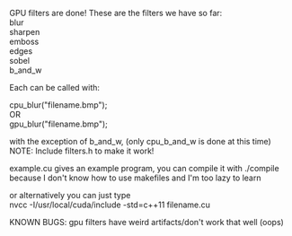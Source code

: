GPU filters are done! These are the filters we have so far:  
blur  
sharpen  
emboss  
edges  
sobel  
b_and_w  
  
Each can be called with:  
  
cpu_blur("filename.bmp");  
OR  
gpu_blur("filename.bmp");  
  
with the exception of b_and_w, (only cpu_b_and_w is done at this time)  
NOTE: Include filters.h to make it work!  
  
example.cu gives an example program, you can compile it with ./compile  
because I don't know how to use makefiles and I'm too lazy to learn  
  
or alternatively you can just type  
nvcc -I/usr/local/cuda/include -std=c++11 filename.cu 

KNOWN BUGS:
gpu filters have weird artifacts/don't work that well (oops) 

